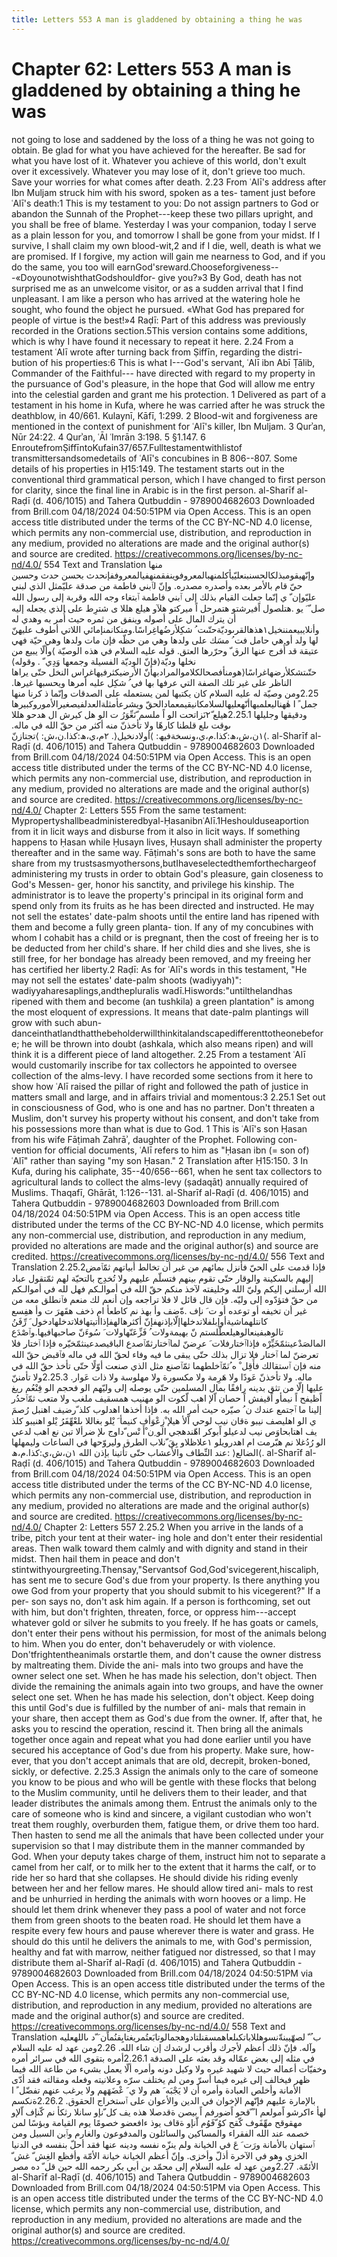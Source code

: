 ```yaml
---
title: Letters 553 A man is gladdened by obtaining a thing he was
---
```

# Chapter 62: Letters 553 A man is gladdened by obtaining a thing he was
not going to lose and saddened by the loss of a thing he was not going
to obtain. Be glad for what you have achieved for the hereafter. Be sad
for what you have lost of it. Whatever you achieve of this world, don't
exult over it excessively. Whatever you may lose of it, don't grieve too
much. Save your worries for what comes after death. 2.23 From ʿAlī's
address after Ibn Muljam struck him with his sword, spoken as a tes-
tament just before ʿAlī's death:1 This is my testament to you: Do not
assign partners to God or abandon the Sunnah of the Prophet---keep these
two pillars upright, and you shall be free of blame. Yesterday I was
your companion, today I serve as a plain lesson for you, and tomorrow I
shall be gone from your midst. If I survive, I shall claim my own
blood-wit,2 and if I die, well, death is what we are promised. If I
forgive, my action will gain me nearness to God, and if you do the same,
you too will
earnGod'sreward.Chooseforgiveness---«DoyounotwishthatGodshouldfor- give
you?»3 By God, death has not surprised me as an unwelcome visitor, or as
a sudden arrival that I find unpleasant. I am like a person who has
arrived at the watering hole he sought, who found the object he pursued.
«What God has prepared for people of virtue is the best!»4 Raḍī: Part of
this address was previously recorded in the Orations section.5This
version contains some additions, which is why I have found it necessary
to repeat it here. 2.24 From a testament ʿAlī wrote after turning back
from Ṣiffīn, regarding the distri- bution of his properties:6 This is
what I---God's servant, ʿAlī ibn Abī Ṭālib, Commander of the Faithful---
have directed with regard to my property in the pursuance of God's
pleasure, in the hope that God will allow me entry into the celestial
garden and grant me his protection. 1 Delivered as part of a testament
in his home in Kufa, where he was carried after he was struck the
deathblow, in 40/661. Kulaynī, Kāfī, 1:299. 2 Blood-wit and forgiveness
are mentioned in the context of punishment for ʿAlī's killer, Ibn
Muljam. 3 Qurʾan, Nūr 24:22. 4 Qurʾan, ʿĀl ʿImrān 3:198. 5 §1.147. 6
EnroutefromṢiffīntoKufain37/657.Fulltestamentwithlistof
transmittersandsomedetails of ʿAlī's concubines in B 806--807. Some
details of his properties in Ḥ15:149. The testament starts out in the
conventional third grammatical person, which I have changed to first
person for clarity, since the final line in Arabic is in the first
person. al-Sharīf al-Raḍī (d. 406/1015) and Tahera Qutbuddin -
9789004682603 Downloaded from Brill.com 04/18/2024 04:50:51PM via Open
Access. This is an open access title distributed under the terms of the
CC BY-NC-ND 4.0 license, which permits any non-commercial use,
distribution, and reproduction in any medium, provided no alterations
are made and the original author(s) and source are credited.
https://creativecommons.org/licenses/by-nc-nd/4.0/ 554 Text and
Translation منها
وإنّهيقومبذلكالحسنبنعليّيأكلمنهبالمعروفوينفقمنهفيالمعروففإنحدث بحسن حدث
وحسين حيّ قام بالأمر بعده وأصدره مصدره. وإنّ لٱبني فاطمة من صدقة عليّمثل
الذي لبني عليّوإن ّ ي إنّما جعلت القيام بذلك إلى ٱبني فاطمة ٱبتغاء وجه
الله وقربة إلى رسول الله صل ّ َ يو .هتلصول اًفيرشتو هتمرحل اً ميركتو هلآو
هيلع هللا ى شترِط على الذي يجعله إليه أن يترك المال على أصوله وينفق من
ثمره حيث أُمر به وهدي له وأنلايبيعمننخيل١هذهالقرىوديّةحتّىت ُ
شكِلأرضُهاغِراسًا.ومنكانمنإمائي اللاتي أطوف عليهنّ لها ولد أو هي حامل فت ُ
مسَك على ولدها وهي من حظّه فإن مات ولدها وهي حيّة فهي عتيقة قد أُفرج عنها
الرق ّ وحرّرها العتق. قوله عليه السلام في هذه الوصيّة ⟩وألّا يبيع من نخلها
وديّة⟨فإنّ الوديّة الفسيلة وجمعها وَدِي ّ .
وقوله⟩حتّىتشكلأرضهاغراسًا⟨هومنأفصحالكلاموالمرادبهأنّ الأرضيكثرفيهاغراس
النخل حتّى يراها الناظر على غير تلك الصفة التي عرفها بها في ُ شكِل عليه
أمرها ويحسبها غيرها. 2.25ومن وصيّة له عليه السلام كان يكتبها لمن يستعمله
على الصدقات وإنّما ذ كرنا منها جمل ً ا
هٰهناليعلمبهاأنّهعليهالسلامكانيقيمعمادالحقّ
ويشرعأمثلةالعدلفيصغيرالأموروكبيرها ودقيقها وجليلها 2.25.1هيلع ٢ّنَزاتحت
الو اً ملسم ّنَعِّوَرُ ت الو هل كيرش ال هدحو هللا ىوقت ىلع قلطنا كارهًا ولا
تأخذنّ منه أكثر من حقّ الله في ماله. ١ن،ش،ھ:كذا.م،ي،ونسخةفيھ: ⟩أولادنخيل⟨.
٢م،ي،ھ:كذا.ن،ش: ⟩تجتازنّ⟨. al-Sharīf al-Raḍī (d. 406/1015) and Tahera
Qutbuddin - 9789004682603 Downloaded from Brill.com 04/18/2024
04:50:51PM via Open Access. This is an open access title distributed
under the terms of the CC BY-NC-ND 4.0 license, which permits any
non-commercial use, distribution, and reproduction in any medium,
provided no alterations are made and the original author(s) and source
are credited. https://creativecommons.org/licenses/by-nc-nd/4.0/ Chapter
2: Letters 555 From the same testament:
Mypropertyshallbeadministeredbyal-ḤasanibnʿAlī.1Heshoulduseaportion from
it in licit ways and disburse from it also in licit ways. If something
happens to Ḥasan while Ḥusayn lives, Ḥusayn shall administer the
property thereafter and in the same way. Fāṭimah's sons are both to have
the same share from my
trustsasmyothersons,butIhaveselectedthemforthechargeof administering my
trusts in order to obtain God's pleasure, gain closeness to God's
Messen- ger, honor his sanctity, and privilege his kinship. The
administrator is to leave the property's principal in its original form
and spend only from its fruits as he has been directed and instructed.
He may not sell the estates' date-palm shoots until the entire land has
ripened with them and become a fully green planta- tion. If any of my
concubines with whom I cohabit has a child or is pregnant, then the cost
of freeing her is to be deducted from her child's share. If her child
dies and she lives, she is still free, for her bondage has already been
removed, and my freeing her has certified her liberty.2 Raḍī: As for
ʿAlī's words in this testament, "He may not sell the estates' date-palm
shoots (wadiyyah)": wadiyyaharesaplings,andthepluralis
wadī.Hiswords:"untilthelandhas ripened with them and become (an
tushkila) a green plantation" is among the most eloquent of expressions.
It means that date-palm plantings will grow with such abun-
danceinthatlandthatthebeholderwillthinkitalandscapedifferenttotheonebefore;
he will be thrown into doubt (ashkala, which also means ripen) and will
think it is a different piece of land altogether. 2.25 From a testament
ʿAlī would customarily inscribe for tax collectors he appointed to
oversee collection of the alms-levy. I have recorded some sections from
it here to show how ʿAlī raised the pillar of right and followed the
path of justice in matters small and large, and in affairs trivial and
momentous:3 2.25.1 Set out in consciousness of God, who is one and has
no partner. Don't threaten a Muslim, don't survey his property without
his consent, and don't take from his possessions more than what is due
to God. 1 This is ʿAlī's son Ḥasan from his wife Fāṭimah Zahrāʾ,
daughter of the Prophet. Following con- vention for official documents,
ʿAlī refers to him as "Ḥasan ibn (= son of) ʿAlī" rather than saying "my
son Ḥasan." 2 Translation after Ḥ15:150. 3 In Kufa, during his
caliphate, 35--40/656--661, when he sent tax collectors to agricultural
lands to collect the alms-levy (ṣadaqāt) annually required of Muslims.
Thaqafī, Ghārāt, 1:126--131. al-Sharīf al-Raḍī (d. 406/1015) and Tahera
Qutbuddin - 9789004682603 Downloaded from Brill.com 04/18/2024
04:50:51PM via Open Access. This is an open access title distributed
under the terms of the CC BY-NC-ND 4.0 license, which permits any
non-commercial use, distribution, and reproduction in any medium,
provided no alterations are made and the original author(s) and source
are credited. https://creativecommons.org/licenses/by-nc-nd/4.0/ 556
Text and Translation 2.25.2فإذا قدمت على الحيّ فأنزل بمائهم من غير أن
تخالط أبياتهم ثمّٱمض إليهم بالسكينة والوقار حتّى تقوم بينهم فتسلّم عليهم
ولا تُخدِج بالتحيّة لهم ثمّتقول عباد الله أرسلني إليكم وليّ الله وخليفته لآخذ
منكم حقّ الله في أموالـكم فهل لله في أموالـكم من حقّ فتؤدّوه إلى وليّه. فإن
قال قائل لا فلا تراجعه وإن أنعم لك منعم فٱنطلق معه من غير أن تخيفه أو
توعده أو ت َ نإف .ةّضف وأ بهذ نم كاطعأ ام ذخف هقَهرَ ت وأ هفِسع
كانتلهماشيةأوإبلفلاتدخلهاإلّابإذنهفإنّ أكثرهالهفإذاأتيتهافلاتدخلهادخول َ
رِّفَنُ تالوهبفينعالوهيلعطّلستم نّ بهيمةولات ُ فَزِّعَنّهاولات َ سُوءَنّ
صاحبهافيها.وٱصْدَع المالصَدْعينثمّخَيِّرْه فإذاٱختارفلات َ عرِضنّ لماٱختارثمّٱصدع
الباقيصدعينثمّخيّره فإذا ٱختار فلا تعرضنّ لما ٱختار فلا تزال بذلك حتّى يبقى
ما فيه وفاء لحقّ الله في ماله فٱقبض حقّ الله منه فإن ٱستقالك فأَقِل ْ ه
ُثمّٱخلطهما ثمّٱصنع مثل الذي صنعت أوّلًا حتّى تأخذ حقّ الله في ماله. ولا تأخذنّ
عَودًا ولا هَرِمة ولا مكسورة ولا مهلوسة ولا ذات عَوار. 2.25.3ولا تأمننّ عليها
إلّا من تثق بدينه رافقًا بمال المسلمين حتّى يوصله إلى وليّهم الو فحجم الو
فِنْعُم ريغ اًظيفح اً نيمأو اًقيفش اً حصان اّلإ اهب لّكوت الو مهنيب همسقيف ملغب
ولا متعب ثمّٱحدُر إلينا ما ٱجتمع عندك ن ُ صيّره حيث أمر الله به. فإذا أخذها
اهدلوب كلذ ّرضيف اهنبل رُصمَ ي الو اهليصف نيبو ةقان نيب لوحي اّلأ هيلإ
ْزِعْوَأف كنيمأ َ يْلو بغاللا ىلعْهِّفَرُ يْلو اهنيبو كلذ يف اهتابحاوَص نيب لدعيلو
اًبوكر اهّندهجي الو ِن ْأَ تْس ّداوج ىلإ ضرألا تبن نع اهب لدعي الو رُدُغلا نم
هبّرمت ام اهدرويلو ١علاظلاو بِقَ ّنلاب الطرق وليروّحها في الساعات وليمهلها
عند النِّطاف والأعشاب حتّى تأتينا بإذن الله ١ن،ش،ي:كذا.م،ھ: ⟩الضالع⟨.
al-Sharīf al-Raḍī (d. 406/1015) and Tahera Qutbuddin - 9789004682603
Downloaded from Brill.com 04/18/2024 04:50:51PM via Open Access. This is
an open access title distributed under the terms of the CC BY-NC-ND 4.0
license, which permits any non-commercial use, distribution, and
reproduction in any medium, provided no alterations are made and the
original author(s) and source are credited.
https://creativecommons.org/licenses/by-nc-nd/4.0/ Chapter 2: Letters
557 2.25.2 When you arrive in the lands of a tribe, pitch your tent at
their water- ing hole and don't enter their residential areas. Then walk
toward them calmly and with dignity and stand in their midst. Then hail
them in peace and don't stintwithyourgreeting.Thensay,"Servantsof
God,God'svicegerent,hiscaliph, has sent me to secure God's due from your
property. Is there anything you owe God from your property that you
should submit to his vicegerent?" If a per- son says no, don't ask him
again. If a person is forthcoming, set out with him, but don't frighten,
threaten, force, or oppress him---accept whatever gold or silver he
submits to you freely. If he has goats or camels, don't enter their pens
without his permission, for most of the animals belong to him. When you
do enter, don't behaverudely or with violence. Don'tfrightentheanimals
orstartle them, and don't cause the owner distress by maltreating them.
Divide the ani- mals into two groups and have the owner select one set.
When he has made his selection, don't object. Then divide the remaining
the animals again into two groups, and have the owner select one set.
When he has made his selection, don't object. Keep doing this until
God's due is fulfilled by the number of ani- mals that remain in your
share, then accept them as God's due from the owner. If, after that, he
asks you to rescind the operation, rescind it. Then bring all the
animals together once again and repeat what you had done earlier until
you have secured his acceptance of God's due from his property. Make
sure, how- ever, that you don't accept animals that are old, decrepit,
broken-boned, sickly, or defective. 2.25.3 Assign the animals only to
the care of someone you know to be pious and who will be gentle with
these flocks that belong to the Muslim community, until he delivers them
to their leader, and that leader distributes the animals among them.
Entrust the animals only to the care of someone who is kind and sincere,
a vigilant custodian who won't treat them roughly, overburden them,
fatigue them, or drive them too hard. Then hasten to send me all the
animals that have been collected under your supervision so that I may
distribute them in the manner commanded by God. When your deputy takes
charge of them, instruct him not to separate a camel from her calf, or
to milk her to the extent that it harms the calf, or to ride her so hard
that she collapses. He should divide his riding evenly between her and
her fellow mares. He should allow tired ani- mals to rest and be
unhurried in herding the animals with worn hooves or a limp. He should
let them drink whenever they pass a pool of water and not force them
from green shoots to the beaten road. He should let them have a respite
every few hours and pause wherever there is water and grass. He should
do this until he delivers the animals to me, with God's permission,
healthy and fat with marrow, neither fatigued nor distressed, so that I
may distribute them al-Sharīf al-Raḍī (d. 406/1015) and Tahera
Qutbuddin - 9789004682603 Downloaded from Brill.com 04/18/2024
04:50:51PM via Open Access. This is an open access title distributed
under the terms of the CC BY-NC-ND 4.0 license, which permits any
non-commercial use, distribution, and reproduction in any medium,
provided no alterations are made and the original author(s) and source
are credited. https://creativecommons.org/licenses/by-nc-nd/4.0/ 558
Text and Translation ب ُ ّ
لصهّيبنةّنسوهللاباتكىلعاهمسقنلتادوهجمالوتابَعتُمريغتايِقنُماًن َ ّد ىاللهعليه
وآله. فإنّ ذلك أعظم لأجرك وأقرب لرشدك إن شاء الله. 2.26ومن عهد له عليه
السلام في مثله إلى بعض عمّاله وقد بعثه على الصدقة 2.26.1أمره بتقوى الله
في سرائر أمره وخفيّات أعماله حيث لا شهيد غيره ولا وكيل دونه وأمره ألّا
يعمل بشيء من طاعة الله فيما ظهر فيخالف إلى غيره فيما أسرّ ومن لم يختلف
سرّه وعلانيته وفعله ومقالته فقد أدّى الأمانة وأخلص العبادة وأمره أن لا
يَجْبَه َ هم ولا ي َ عْضَهَهم ولا يرغب عنهم تفضّل ً ا بالإمارة عليهم فإنّهم
الإخوان في الدين والأعوان على ٱستخراج الحقوق. 2.26.2ةنكسم لهأ ءاكرشو
اًمولعم ا ً ّقحو اًضورفم اً بيصن ةقدصلا هذه يف كل ّنإو سانلا رثكأ نم كّنإف
اّلإو مهقوقح مهِّفَوف كّقح كوُ ّفَوُم اّنإو ةقاف يوذ ءافعضو خصومًا يوم القيامة
وبؤسًا لمن خصمه عند الله الفقراء والمساكين والسائلون والمدفوعون والغارم
وٱبن السبيل ومن ٱستهان بالأمانة ورَت َ عَ في الخيانة ولم ينزّه نفسه ودينه
عنها فقد أحلّ بنفسه في الدنيا الخزي وهو في الآخرة أذلّ وأخزى. وإنّ أعظم
الخيانة خيانة الأمّة وأفظع الغِش ّ غش ّ الأئمّة. 2.27ومن عهد له عليه السلام
إلى محمّد بن أبي بكر رحمه الله حين قل ّ ده مصر al-Sharīf al-Raḍī
(d. 406/1015) and Tahera Qutbuddin - 9789004682603 Downloaded from
Brill.com 04/18/2024 04:50:51PM via Open Access. This is an open access
title distributed under the terms of the CC BY-NC-ND 4.0 license, which
permits any non-commercial use, distribution, and reproduction in any
medium, provided no alterations are made and the original author(s) and
source are credited. https://creativecommons.org/licenses/by-nc-nd/4.0/